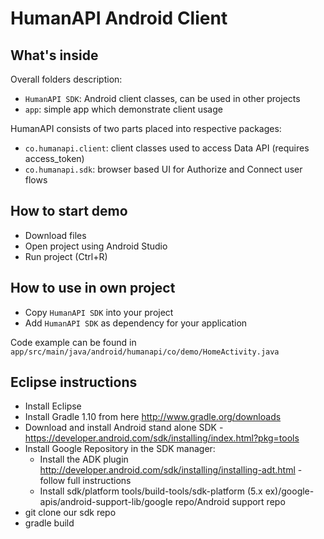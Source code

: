 # HumanAPI Android Client

## What's inside

Overall folders description:

- `HumanAPI SDK`: Android client classes, can be used in other projects
- `app`: simple app which demonstrate client usage


HumanAPI consists of two parts placed into respective packages:

- `co.humanapi.client`: client classes used to access Data API (requires access_token)
- `co.humanapi.sdk`: browser based UI for Authorize and Connect user flows 

## How to start demo

- Download files
- Open project using Android Studio
- Run project (Ctrl+R)

## How to use in own project

- Copy `HumanAPI SDK` into your project
- Add `HumanAPI SDK` as dependency for your application

Code example can be found in `app/src/main/java/android/humanapi/co/demo/HomeActivity.java`

## Eclipse instructions
 - Install Eclipse 
 - Install Gradle 1.10 from here http://www.gradle.org/downloads
 - Download and install Android stand alone SDK - https://developer.android.com/sdk/installing/index.html?pkg=tools
 - Install Google Repository in the SDK manager:
 	- Install the ADK plugin http://developer.android.com/sdk/installing/installing-adt.html - follow full instructions
 	- Install sdk/platform tools/build-tools/sdk-platform (5.x ex)/google-apis/android-support-lib/google repo/Android support repo
 - git clone our sdk repo
 - gradle build